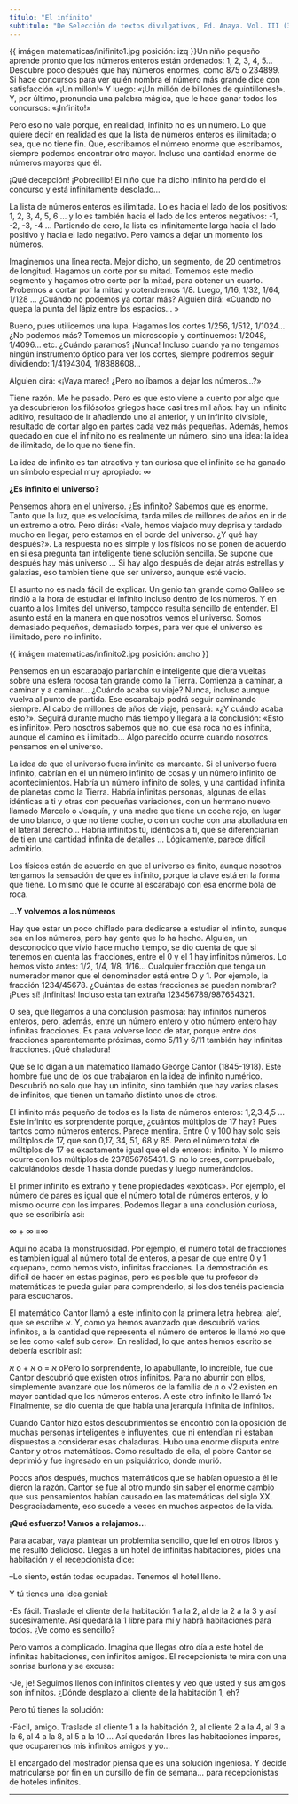 ```yaml
---
titulo: "El infinito"
subtitulo: "De Selección de textos divulgativos, Ed. Anaya. Vol. III (3º de Secundaria)"
---
```

{{ imágen matematicas/inifinito1.jpg posición: izq }}Un niño pequeño aprende
pronto que los números enteros están ordenados: 1, 2, 3, 4, 5… Descubre poco
después que hay números enormes, como 875 o 234899. Si hace concursos para
ver quién nombra el número más grande dice con satisfacción «¡Un millón!» Y
luego: «¡Un millón de billones de quintillones!». Y, por último, pronuncia
una palabra mágica, que le hace ganar todos los concursos: «¡Infinito!»

Pero eso no vale porque, en realidad, infinito no es un número. Lo que quiere
decir en realidad es que la lista de números enteros es ilimitada; o sea, que
no tiene fin. Que, escribamos el número enorme que escribamos, siempre
podemos encontrar otro mayor. Incluso una cantidad enorme de números mayores
que él.

¡Qué decepción! ¡Pobrecillo! El niño que ha dicho infinito ha perdido el
concurso y está infinitamente desolado…

La lista de números enteros es ilimitada. Lo es hacia el lado de los
positivos: 1, 2, 3, 4, 5, 6 … y lo es también hacia el lado de los enteros
negativos: -1, -2, -3, -4 … Partiendo de cero, la lista es infinitamente
larga hacia el lado positivo y hacia el lado negativo. Pero vamos a dejar un
momento los números.

Imaginemos una línea recta. Mejor dicho, un segmento, de 20 centímetros de
longitud. Hagamos un corte por su mitad. Tomemos este medio segmento y
hagamos otro corte por la mitad, para obtener un cuarto. Probemos a cortar
por la mitad y obtendremos 1/8. Luego, 1/16, 1/32, 1/64, 1/128 … ¿Cuándo no
podemos ya cortar más? Alguien dirá: «Cuando no quepa la punta del lápiz
entre los espacios… »

Bueno, pues utilicemos una lupa. Hagamos los cortes 1/256, 1/512, 1/1024… ¿No
podemos más? Tomemos un microscopio y continuemos: 1/2048, 1/4096… etc.
¿Cuándo paramos? ¡Nunca! Incluso cuando ya no tengamos ningún instrumento
óptico para ver los cortes, siempre podremos seguir dividiendo: 1/4194304,
1/8388608…

Alguien dirá: «¡Vaya mareo! ¿Pero no íbamos a dejar los números…?»

Tiene razón. Me he pasado. Pero es que esto viene a cuento por algo que ya
descubrieron los filósofos griegos hace casi tres mil años: hay un infinito
aditivo, resultado de ir añadiendo uno al anterior, y un infinito divisible,
resultado de cortar algo en partes cada vez más pequeñas. Además, hemos
quedado en que el infinito no es realmente un número, sino una idea: la idea
de ilimitado, de lo que no tiene fin.

La idea de infinito es tan atractiva y tan curiosa que el infinito se ha
ganado un símbolo especial muy apropiado: ∞

**¿Es infinito el universo?**

Pensemos ahora en el universo. ¿Es infinito? Sabemos que es enorme. Tanto que
la luz, que es velocísima, tarda miles de millones de años en ir de un
extremo a otro. Pero dirás: «Vale, hemos viajado muy deprisa y tardado mucho
en llegar, pero estamos en el borde del universo. ¿Y qué hay después?». La
respuesta no es simple y los físicos no se ponen de acuerdo en si esa
pregunta tan inteligente tiene solución sencilla. Se supone que después hay
más universo … Si hay algo después de dejar atrás estrellas y galaxias, eso
también tiene que ser universo, aunque esté vacío.

El asunto no es nada fácil de explicar. Un genio tan grande como Galileo se
rindió a la hora de estudiar el infinito incluso dentro de los números. Y en
cuanto a los límites del universo, tampoco resulta sencillo de entender. El
asunto está en la manera en que nosotros vemos el universo. Somos demasiado
pequeños, demasiado torpes, para ver que el universo es ilimitado, pero no
infinito.

{{ imágen matematicas/infinito2.jpg posición: ancho }}

Pensemos en un escarabajo parlanchín e inteligente que diera vueltas sobre
una esfera rocosa tan grande como la Tierra. Comienza a caminar, a caminar y
a caminar… ¿Cuándo acaba su viaje? Nunca, incluso aunque vuelva al punto de
partida. Ese escarabajo podrá seguir caminando siempre. Al cabo de millones
de años de viaje, pensará: «¿Y cuándo acaba esto?». Seguirá durante mucho más
tiempo y llegará a la conclusión: «Esto es infinito». Pero nosotros sabemos
que no, que esa roca no es infinita, aunque el camino es ilimitado… Algo
parecido ocurre cuando nosotros pensamos en el universo.

La idea de que el universo fuera infinito es mareante. Si el universo fuera
infinito, cabrían en él un número infinito de cosas y un número infinito de
acontecimientos. Habría un número infinito de soles, y una cantidad infinita
de planetas como la Tierra. Habría infinitas personas, algunas de ellas
idénticas a ti y otras con pequeñas variaciones, con un hermano nuevo llamado
Marcelo o Joaquín, y una madre que tiene un coche rojo, en lugar de uno
blanco, o que no tiene coche, o con un coche con una abolladura en el lateral
derecho… Habría infinitos tú, idénticos a ti, que se diferenciarían de ti en
una cantidad infinita de detalles … Lógicamente, parece difícil admitirlo.

Los físicos están de acuerdo en que el universo es finito, aunque nosotros
tengamos la sensación de que es infinito, porque la clave está en la forma
que tiene. Lo mismo que le ocurre al escarabajo con esa enorme bola de roca.

**...Y volvemos a los números**

Hay que estar un poco chiflado para dedicarse a estudiar el infinito, aunque
sea en los números, pero hay gente que lo ha hecho. Alguien, un desconocido
que vivió hace mucho tiempo, se dio cuenta de que si tenemos en cuenta las
fracciones, entre el 0 y el 1 hay infinitos números. Lo hemos visto antes:
1/2, 1/4, 1/8, 1/16… Cualquier fracción que tenga un numerador menor que el
denominador está entre O y 1. Por ejemplo, la fracción 1234/45678. ¿Cuántas
de estas fracciones se pueden nombrar? ¡Pues sí! ¡Infinitas! Incluso esta tan
extraña 123456789/987654321.

O sea, que llegamos a una conclusión pasmosa: hay infinitos números enteros,
pero, además, entre un número entero y otro número entero hay infinitas
fracciones. Es para volverse loco de atar, porque entre dos fracciones
aparentemente próximas, como 5/11 y 6/11 también hay infinitas fracciones.
¡Qué chaladura!

Que se lo digan a un matemático llamado George Cantor (1845-1918). Este
hombre fue uno de los que trabajaron en la idea de infinito numérico.
Descubrió no solo que hay un infinito, sino también que hay varias clases de
infinitos, que tienen un tamaño distinto unos de otros.

El infinito más pequeño de todos es la lista de números enteros: 1,2,3,4,5 …
Este infinito es sorprendente porque, ¿cuántos múltiplos de 17 hay? Pues
tantos como números enteros. Parece mentira. Entre 0 y 100 hay solo seis
múltiplos de 17, que son 0,17, 34, 51, 68 y 85. Pero el número total de
múltiplos de 17 es exactamente igual que el de enteros: infinito. Y lo mismo
ocurre con los múltiplos de 237856765431. Si no lo crees, compruébalo,
calculándolos desde 1 hasta donde puedas y luego numerándolos.

El primer infinito es extraño y tiene propiedades «exóticas». Por ejemplo, el
número de pares es igual que el número total de números enteros, y lo mismo
ocurre con los impares. Podemos llegar a una conclusión curiosa, que se
escribiría así:

∞ + ∞ =∞

Aquí no acaba la monstruosidad. Por ejemplo, el número total de fracciones es
también igual al número total de enteros, a pesar de que entre 0 y 1
«quepan», como hemos visto, infinitas fracciones. La demostración es difícil
de hacer en estas páginas, pero es posible que tu profesor de matemáticas te
pueda guiar para comprenderlo, si los dos tenéis paciencia para escucharos.

El matemático Cantor llamó a este infinito con la primera letra hebrea: alef,
que se escribe ﬡ. Y, como ya hemos avanzado que descubrió varios infinitos, a
la cantidad que representa el número de enteros le llamó ﬡo que se lee como
«alef sub cero». En realidad, lo que antes hemos escrito se debería escribir
así:

ﬡ o + ﬡ o = ﬡ oPero lo sorprendente, lo apabullante, lo increíble, fue que
Cantor descubrió que existen otros infinitos. Para no aburrir con ellos,
simplemente avanzaré que los números de la familia de л o √2 existen en mayor
cantidad que los números enteros. A este otro infinito le llamó ﬡ1
Finalmente, se dio cuenta de que había una jerarquía infinita de infinitos.

Cuando Cantor hizo estos descubrimientos se encontró con la oposición de
muchas personas inteligentes e influyentes, que ni entendían ni estaban
dispuestos a considerar esas chaladuras. Hubo una enorme disputa entre Cantor
y otros matemáticos. Como resultado de ella, el pobre Cantor se deprimió y
fue ingresado en un psiquiátrico, donde murió.

Pocos años después, muchos matemáticos que se habían opuesto a él le dieron
la razón. Cantor se fue al otro mundo sin saber el enorme cambio que sus
pensamientos habían causado en las matemáticas del siglo XX.
Desgraciadamente, eso sucede a veces en muchos aspectos de la vida.

**¡Qué esfuerzo! Vamos a relajamos…**

Para acabar, vaya plantear un problemita sencillo, que leí en otros libros y
me resultó delicioso. Llegas a un hotel de infinitas habitaciones, pides una
habitación y el recepcionista dice:

–Lo siento, están todas ocupadas. Tenemos el hotel lleno.

Y tú tienes una idea genial:

-Es fácil. Traslade el cliente de la habitación 1 a la 2, al de la 2 a la 3 y
así sucesivamente. Así quedará la 1 libre para mí y habrá habitaciones para
todos. ¿Ve como es sencillo?

Pero vamos a complicado. Imagina que llegas otro día a este hotel de
infinitas habitaciones, con infinitos amigos. El recepcionista te mira con
una sonrisa burlona y se excusa:

-Je, je! Seguimos llenos con infinitos clientes y veo que usted y sus amigos
son infinitos. ¿Dónde desplazo al cliente de la habitación 1, eh?

Pero tú tienes la solución:

-Fácil, amigo. Traslade al cliente 1 a la habitación 2, al cliente 2 a la 4,
al 3 a la 6, al 4 a la 8, al 5 a la 10 … Así quedarán libres las habitaciones
impares, que ocuparemos mis infinitos amigos y yo…

El encargado del mostrador piensa que es una solución ingeniosa. Y decide
matricularse por fin en un cursillo de fin de semana… para recepcionistas de
hoteles infinitos.

* * *
